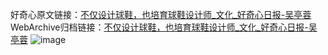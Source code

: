 好奇心原文链接：[不仅设计球鞋，也培育球鞋设计师_文化_好奇心日报-吴亭蓉](https://www.qdaily.com/articles/785.html)
WebArchive归档链接：[不仅设计球鞋，也培育球鞋设计师_文化_好奇心日报-吴亭蓉](http://web.archive.org/web/20160411103025/http://www.qdaily.com/articles/785.html)
![image](http://ww3.sinaimg.cn/large/007d5XDply1g3v457ubuwj30u04gn4qp)